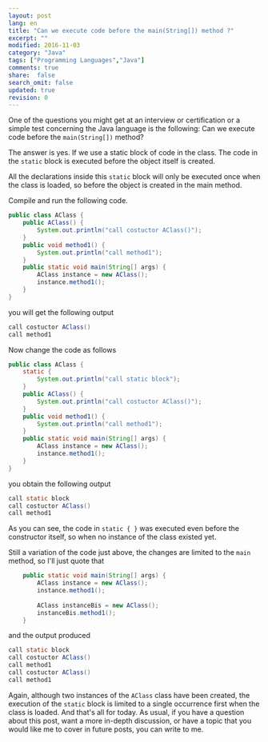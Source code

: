 ```yaml
---
layout: post
lang: en
title: "Can we execute code before the main(String[]) method ?"
excerpt: ""
modified: 2016-11-03
category: "Java"
tags: ["Programming Languages","Java"]
comments: true
share:  false
search_omit: false
updated: true
revision: 0
---
```

One of the questions you might get at an interview or certification or a simple test concerning the Java language is the following:
Can we execute code before the `main(String[])` method?

The answer is yes. If we use a static block of code in the class. The code in the `static` block is executed before the object itself is created. 

All the declarations inside this `static` block will only be executed once when the class is loaded, so before the object is created in the main method.

Compile and run the following code.

```java
public class AClass {
    public AClass() {
        System.out.println("call costuctor AClass()");
    }
    public void method1() {
        System.out.println("call method1");
    }
    public static void main(String[] args) {
        AClass instance = new AClass();
        instance.method1();
    }
}
```

you will get the following output

```java
call costuctor AClass()
call method1
```

Now change the code as follows

```java
public class AClass {
    static {
        System.out.println("call static block");
    }
    public AClass() {
        System.out.println("call costuctor AClass()");
    }
    public void method1() {
        System.out.println("call method1");
    }
    public static void main(String[] args) {
        AClass instance = new AClass();
        instance.method1();
    }
}
```

you obtain the following output

```java
call static block
call costuctor AClass()
call method1
```

As you can see, the code in `static { }` was executed even before the constructor itself, so when no instance of the class existed yet.

Still a variation of the code just above, the changes are limited to the `main` method, so I'll just quote that

```java
    public static void main(String[] args) {
        AClass instance = new AClass();
        instance.method1();
        
        AClass instanceBis = new AClass();
        instanceBis.method1();
    }
```
and the output produced

```java
call static block
call costuctor AClass()
call method1
call costuctor AClass()
call method1
```

Again, although two instances of the `AClass` class have been created, the execution of the `static` block is limited to a single occurrence first when the class is loaded.
And that's all for today. As usual, if you have a question about this post, want a more in-depth discussion, or have a topic that you would like me to cover in future posts, you can write to me.
